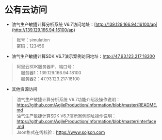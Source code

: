 # 公有云访问
- 油气生产敏捷计算分析系统 V6.7访问地址：[http://139.129.166.94:16100/ap](http://139.129.166.94:16100/ap)  
> 账号：simulation  
> 密码：123456  
- 油气生产敏捷计算SDK V6.7演示案例访问地址：http://47.93.123.217:18200  
> 阿里云SDK服务器IP、端口号：  
> &emsp;服务器1：139.129.166.94:18100  
> &emsp;服务器2：47.93.123.217:18100  
- 其他资源访问  
> 油气生产敏捷计算分析系统 V6.7功能介绍及操作说明：https://github.com/AgileProduction/Information/blob/master/README.md  
> 油气生产敏捷计算SDK V6.7演示案例网址操作说明：https://github.com/AgileProduction/Information/blob/master/Interface.md  
> Json格式在线校验：https://www.sojson.com
